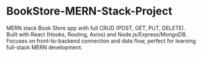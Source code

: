 # BookStore-MERN-Stack-Project
MERN stack Book Store app with full CRUD (POST, GET, PUT, DELETE). Built with React (Hooks, Routing, Axios) and Node.js/Express/MongoDB. Focuses on front-to-backend connection and data flow, perfect for learning full-stack MERN development.

